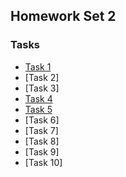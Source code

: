 ## Homework Set 2

### Tasks

* [Task 1](https://lsdroubay.github.io/math5610/homework/homework2)
* [Task 2]
* [Task 3]
* [Task 4](https://lsdroubay.github.io/math5610/softwaremanual/addvecs)
* [Task 5](https://lsdroubay.github.io/math5610/softwaremanual/scalevec)
* [Task 6]
* [Task 7]
* [Task 8]
* [Task 9]
* [Task 10]
